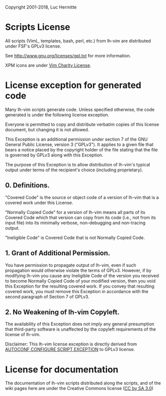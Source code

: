 Copyright 2001-2018, Luc Hermitte

# Scripts License

All scripts (VimL, templates, bash, perl, etc.) from lh-vim are
distributed under FSF's GPLv3 license.

See http://www.gnu.org/licenses/gpl.txt for more information.

XPM icons are under [Vim Charity License](blob/master/doc/uganda.txt).

# License exception for generated code

Many lh-vim scripts generate code. Unless specified otherwise, the code generated is under the following license exception.


Everyone is permitted to copy and distribute verbatim copies of this license document, but changing it is not allowed.

This Exception is an additional permission under section 7 of the GNU General Public License, version 3 ("GPLv3"). It applies to a given file that bears a notice placed by the copyright holder of the file stating that the file is governed by GPLv3 along with this Exception.

The purpose of this Exception is to allow distribution of lh-vim's typical output under terms of the recipient's choice (including proprietary).

## 0. Definitions.
"Covered Code" is the source or object code of a version of lh-vim that is a covered work under this License.

"Normally Copied Code" for a version of lh-vim means all parts of its Covered Code which that version can copy from its code (i.e., not from its input file) into its minimally verbose, non-debugging and non-tracing output.

"Ineligible Code" is Covered Code that is not Normally Copied Code.

## 1. Grant of Additional Permission.
You have permission to propagate output of lh-vim, even if such propagation would otherwise violate the terms of GPLv3. However, if by modifying lh-vim you cause any Ineligible Code of the version you received to become Normally Copied Code of your modified version, then you void this Exception for the resulting covered work. If you convey that resulting covered work, you must remove this Exception in accordance with the second paragraph of Section 7 of GPLv3.

## 2. No Weakening of lh-vim Copyleft.

The availability of this Exception does not imply any general presumption that third-party software is unaffected by the copyleft requirements of the license of lh-vim.

Disclaimer: This lh-vim license exception is directly derived from [AUTOCONF CONFIGURE SCRIPT EXCEPTION](http://www.gnu.org/licenses/autoconf-exception.html) to GPLv3 license.

# License for documentation

The documentation of lh-vim scripts distributed along the scripts, and of the wiki pages here are under the Creative Commons license ([CC by SA 3.0](http://creativecommons.org/licenses/by-sa/3.0/))
